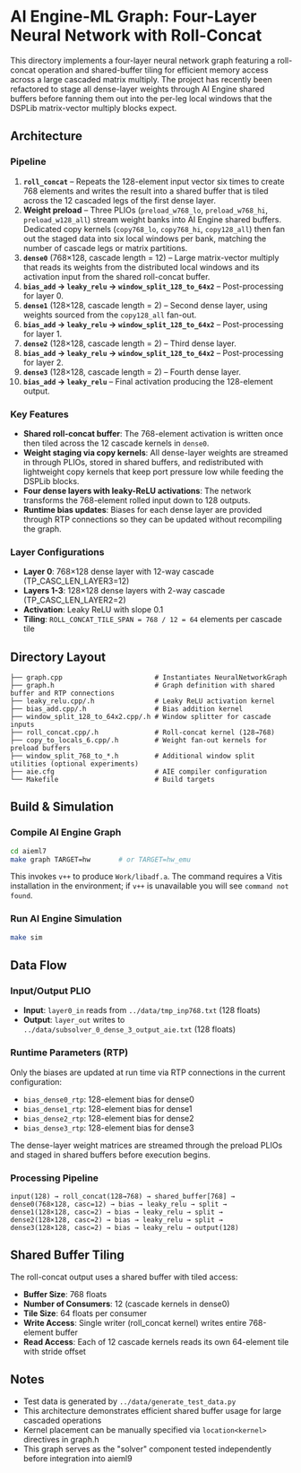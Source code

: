 # AI Engine-ML Graph: Four-Layer Neural Network with Roll-Concat

This directory implements a four-layer neural network graph featuring a roll-concat operation and shared-buffer tiling for efficient memory access across a large cascaded matrix multiply.  The project has recently been refactored to stage all dense-layer weights through AI Engine shared buffers before fanning them out into the per-leg local windows that the DSPLib matrix-vector multiply blocks expect.

## Architecture

### Pipeline
1. **`roll_concat`** – Repeats the 128-element input vector six times to create 768 elements and writes the result into a shared buffer that is tiled across the 12 cascaded legs of the first dense layer.
2. **Weight preload** – Three PLIOs (`preload_w768_lo`, `preload_w768_hi`, `preload_w128_all`) stream weight banks into AI Engine shared buffers.  Dedicated copy kernels (`copy768_lo`, `copy768_hi`, `copy128_all`) then fan out the staged data into six local windows per bank, matching the number of cascade legs or matrix partitions.
3. **`dense0`** (768×128, cascade length = 12) – Large matrix-vector multiply that reads its weights from the distributed local windows and its activation input from the shared roll-concat buffer.
4. **`bias_add` → `leaky_relu` → `window_split_128_to_64x2`** – Post-processing for layer 0.
5. **`dense1`** (128×128, cascade length = 2) – Second dense layer, using weights sourced from the `copy128_all` fan-out.
6. **`bias_add` → `leaky_relu` → `window_split_128_to_64x2`** – Post-processing for layer 1.
7. **`dense2`** (128×128, cascade length = 2) – Third dense layer.
8. **`bias_add` → `leaky_relu` → `window_split_128_to_64x2`** – Post-processing for layer 2.
9. **`dense3`** (128×128, cascade length = 2) – Fourth dense layer.
10. **`bias_add` → `leaky_relu`** – Final activation producing the 128-element output.

### Key Features
- **Shared roll-concat buffer**: The 768-element activation is written once then tiled across the 12 cascade kernels in `dense0`.
- **Weight staging via copy kernels**: All dense-layer weights are streamed in through PLIOs, stored in shared buffers, and redistributed with lightweight copy kernels that keep port pressure low while feeding the DSPLib blocks.
- **Four dense layers with leaky-ReLU activations**: The network transforms the 768-element rolled input down to 128 outputs.
- **Runtime bias updates**: Biases for each dense layer are provided through RTP connections so they can be updated without recompiling the graph.

### Layer Configurations
- **Layer 0**: 768×128 dense layer with 12-way cascade (TP_CASC_LEN_LAYER3=12)
- **Layers 1-3**: 128×128 dense layers with 2-way cascade (TP_CASC_LEN_LAYER2=2)
- **Activation**: Leaky ReLU with slope 0.1
- **Tiling**: `ROLL_CONCAT_TILE_SPAN = 768 / 12 = 64` elements per cascade tile

## Directory Layout

```
├── graph.cpp                       # Instantiates NeuralNetworkGraph
├── graph.h                         # Graph definition with shared buffer and RTP connections
├── leaky_relu.cpp/.h               # Leaky ReLU activation kernel
├── bias_add.cpp/.h                 # Bias addition kernel
├── window_split_128_to_64x2.cpp/.h # Window splitter for cascade inputs
├── roll_concat.cpp/.h              # Roll-concat kernel (128→768)
├── copy_to_locals_6.cpp/.h         # Weight fan-out kernels for preload buffers
├── window_split_768_to_*.h         # Additional window split utilities (optional experiments)
├── aie.cfg                         # AIE compiler configuration
└── Makefile                        # Build targets
```

## Build & Simulation

### Compile AI Engine Graph
```bash
cd aieml7
make graph TARGET=hw       # or TARGET=hw_emu
```
This invokes `v++` to produce `Work/libadf.a`.  The command requires a Vitis installation in the environment; if `v++` is unavailable you will see `command not found`.

### Run AI Engine Simulation
```bash
make sim
```

## Data Flow

### Input/Output PLIO
- **Input**: `layer0_in` reads from `../data/tmp_inp768.txt` (128 floats)
- **Output**: `layer_out` writes to `../data/subsolver_0_dense_3_output_aie.txt` (128 floats)

### Runtime Parameters (RTP)
Only the biases are updated at run time via RTP connections in the current configuration:
- `bias_dense0_rtp`: 128-element bias for dense0
- `bias_dense1_rtp`: 128-element bias for dense1
- `bias_dense2_rtp`: 128-element bias for dense2
- `bias_dense3_rtp`: 128-element bias for dense3

The dense-layer weight matrices are streamed through the preload PLIOs and staged in shared buffers before execution begins.

### Processing Pipeline
```
input(128) → roll_concat(128→768) → shared_buffer[768] →
dense0(768×128, casc=12) → bias → leaky_relu → split →
dense1(128×128, casc=2) → bias → leaky_relu → split →
dense2(128×128, casc=2) → bias → leaky_relu → split →
dense3(128×128, casc=2) → bias → leaky_relu → output(128)
```

## Shared Buffer Tiling

The roll-concat output uses a shared buffer with tiled access:
- **Buffer Size**: 768 floats
- **Number of Consumers**: 12 (cascade kernels in dense0)
- **Tile Size**: 64 floats per consumer
- **Write Access**: Single writer (roll_concat kernel) writes entire 768-element buffer
- **Read Access**: Each of 12 cascade kernels reads its own 64-element tile with stride offset

## Notes
- Test data is generated by `../data/generate_test_data.py`
- This architecture demonstrates efficient shared buffer usage for large cascaded operations
- Kernel placement can be manually specified via `location<kernel>` directives in graph.h
- This graph serves as the "solver" component tested independently before integration into aieml9
